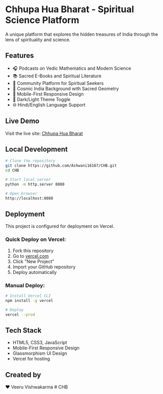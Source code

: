 # Chhupa Hua Bharat - Spiritual Science Platform

A unique platform that explores the hidden treasures of India through the lens of spirituality and science.

## Features

- 🎧 Podcasts on Vedic Mathematics and Modern Science
- 📚 Sacred E-Books and Spiritual Literature
- 🙏 Community Platform for Spiritual Seekers
- 🌟 Cosmic India Background with Sacred Geometry
- 📱 Mobile-First Responsive Design
- 🌙 Dark/Light Theme Toggle
- 🌐 Hindi/English Language Support

## Live Demo

Visit the live site: [Chhupa Hua Bharat](https://chb.vercel.app)

## Local Development

```bash
# Clone the repository
git clone https://github.com/Ashwani16167/CHB.git
cd CHB

# Start local server
python -m http.server 8080

# Open browser
http://localhost:8080
```

## Deployment

This project is configured for deployment on Vercel.

### Quick Deploy on Vercel:
1. Fork this repository
2. Go to [vercel.com](https://vercel.com)
3. Click "New Project"
4. Import your GitHub repository
5. Deploy automatically

### Manual Deploy:
```bash
# Install Vercel CLI
npm install -g vercel

# Deploy
vercel --prod
```

## Tech Stack

- HTML5, CSS3, JavaScript
- Mobile-First Responsive Design
- Glassmorphism UI Design
- Vercel for hosting

## Created by

❤️ Veeru Vishwakarma
#   C H B 
 
 